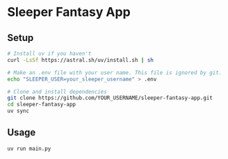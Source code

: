 # Sleeper Fantasy App

## Setup
```bash
# Install uv if you haven't
curl -LsSf https://astral.sh/uv/install.sh | sh

# Make an .env file with your user name. This file is ignored by git. 
echo "SLEEPER_USER=your_sleeper_username" > .env

# Clone and install dependencies
git clone https://github.com/YOUR_USERNAME/sleeper-fantasy-app.git
cd sleeper-fantasy-app
uv sync
```

## Usage
```bash
uv run main.py
```